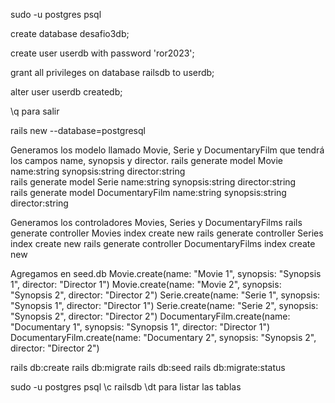 sudo -u postgres psql

create database desafio3db;

create user userdb with password 'ror2023';

grant all privileges on database railsdb to userdb;

alter user userdb createdb;

\q para salir

rails new <name proyecto> --database=postgresql

Generamos los modelo llamado Movie, Serie y DocumentaryFilm que tendrá los campos name, synopsis y director.
rails generate model Movie name:string synopsis:string director:string  
rails generate model Serie name:string synopsis:string director:string  
rails generate model DocumentaryFilm name:string synopsis:string director:string  

Generamos los controladores Movies, Series y DocumentaryFilms
rails generate controller Movies index create new
rails generate controller Series index create new
rails generate controller DocumentaryFilms index create new

Agregamos en seed.db
Movie.create(name: "Movie 1", synopsis: "Synopsis 1", director: "Director 1")
Movie.create(name: "Movie 2", synopsis: "Synopsis 2", director: "Director 2")
Serie.create(name: "Serie 1", synopsis: "Synopsis 1", director: "Director 1")
Serie.create(name: "Serie 2", synopsis: "Synopsis 2", director: "Director 2")
DocumentaryFilm.create(name: "Documentary 1", synopsis: "Synopsis 1", director: "Director 1")
DocumentaryFilm.create(name: "Documentary 2", synopsis: "Synopsis 2", director: "Director 2")


rails db:create
rails db:migrate
rails db:seed
rails db:migrate:status

sudo -u postgres psql
\c railsdb
\dt para listar las tablas

